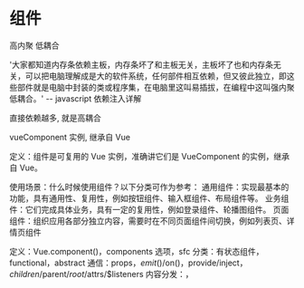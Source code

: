 # 组件

高内聚 低耦合

'大家都知道内存条依赖主板，内存条坏了和主板无关，主板坏了也和内存条无关，可以把电脑理解成是大的软件系统，任何部件相互依赖，但又彼此独立，即这些部件就是电脑中封装的类或程序集，在电脑里这叫易插拔，在编程中这叫强内聚低耦合。' -- javascript 依赖注入详解

直接依赖越多, 就是高耦合

vueComponent 实例, 继承自 Vue

定义：组件是可复用的 Vue 实例，准确讲它们是 VueComponent 的实例，继承自 Vue。

使用场景：什么时候使用组件？以下分类可作为参考：
通用组件：实现最基本的功能，具有通用性、复用性，例如按钮组件、输入框组件、布局组件等。
业务组件：它们完成具体业务，具有一定的复用性，例如登录组件、轮播图组件。
页面组件：组织应用各部分独立内容，需要时在不同页面组件间切换，例如列表页、详情页组件

定义：Vue.component()，components 选项，sfc
分类：有状态组件，functional，abstract
通信：props，$emit()/$on()，provide/inject，$children/$parent/$root/$attrs/\$listeners
内容分发：<slot>，<template>，v-slot
使用及优化：is，keep-alive，异步组件

组件的本质
vue 中的组件经历如下过程
组件配置 => VueComponent 实例 => render() => Virtual DOM=> DOM
所以组件的本质是产生虚拟 DOM

## 一般组件

一般就是有,状态/state , 组建内部维护有数据/data
有生命周期

## 函数式组件

functional:true,
render(h,context)

this.age -> context.props.age
this.\$slots.default -> context.children

有点: 小,灵活, 轻量

特征: 无状态, 无实例, 没有 this 上下文, 通过 context 传递数据
没有状态/不管理数据,
不监听
没有生命周期方法
单纯做渲染的组建


## props

外部主动变更 props , 组件内部不要触发相关变更事件,
内部一般只再用户点击变更时才触发变更事件.
特别时watch props 出发 prop 变更事件是要绝对禁止的, 容易引起死循环.

props 绝对不能改变. 可以 JSON.parse(JSON.stringify(next))

组件内保持数据单一流向, 不能再 watch 里 emit props

可以结合 compouted => set get 如 v-model 等

组件内部状态 innerProp 做中间缓存. 可做重置功能. 弱 prop

watch props 变更内部状态, innerProp = next

**弱 props 组件**: 内部完全控制, 只向外发出事件, 没有 props 或不受 props 控制, props 只是初始化用. 不推荐, 过度的概念.

组件内部 有重置, 或 确定 的按钮时. 用 弱 props 实现
小问题: 可能会更新两遍 状态, 内部 click 一次 , watch prop 一次, 有确定按钮就可以忽略了

1.变更 innerProp => updateState
2.emit props => watch props -> innerProp => updateState
3.watch props -> innerProp => updateState

**强 props 组件**: 内部状态完全由 props 控制 ,props 不变组件不变,
若控组件: 组件状态,由内部控制, watch 强变 只是顺带 emit. 一般使用这种组件 (推荐)

强 props 组件内操作,不要直接操作状态相关变量. 只变更 innerProp/props
只通过 watch props 改变状态

1.变更 innerProp => emit props => watch props -> innerProp => updateState
2.watch props -> innerProp => updateState

#

当抉择不定的时候, 自己找个理由, 再定一个标准, 将不容易陷入抉择, 且持续对经验, 很有好处

指定底线,原则, 标准, 价值观 / 对错

比如: 原则: 办公室不刷手机/去楼顶
底线: 不宅家, 每天跑步, 最少跑一圈, 下雨天, 也要带伞出去走一下

是什么
要刷存在感, 让更多的人注意到你, 当然
怎么做
要刷存在感/提前, 用身边的 物, 人, 持续不稳定输出你的小而美/展示
问好, 请教, 大水, 用冰箱
也不是一定要
为什么

想问题 想三面性
